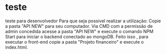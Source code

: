 # teste
teste para desenvolvedor
Para que seja possivel realizar a utilização:
Copie a pasta "API NEW" para seu computador.
Via CMD com a permissão de admin concedida acesse a pasta "API NEW" e execute o comando NPM Start para iniciar o backend conectado ao mongoDB.
Feito isso , para executar o front-end copie a pasta "Projeto financeiro" e execute o index.html.
